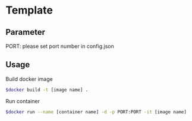 # Template

## Parameter

PORT: please set port number in config.json

## Usage

Build docker image
```bash
$docker build -t [image name] .
```

Run container
```bash
$docker run --name [container name] -d -p PORT:PORT -it [image name]
```

